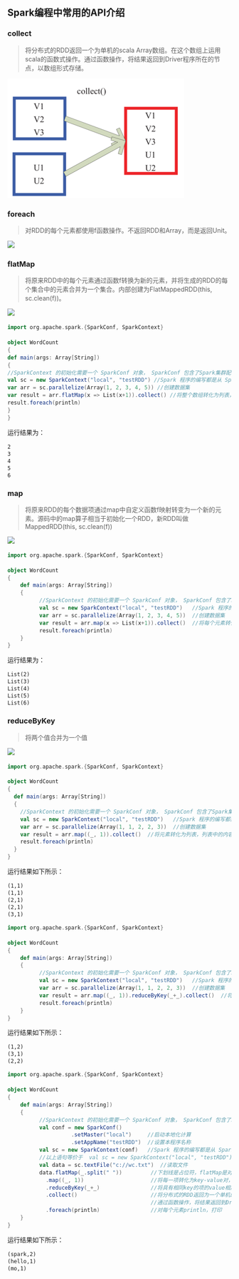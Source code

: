 ##  Spark编程中常用的API介绍

### collect
> 将分布式的RDD返回一个为单机的scala Array数组。在这个数组上运用scala的函数式操作。通过函数操作，将结果返回到Driver程序所在的节点，以数组形式存储。


![](./img/spark_scala_collect.png)

### foreach
> 对RDD的每个元素都使用f函数操作。不返回RDD和Array，而是返回Unit。

![](./img/)

### flatMap
> 将原来RDD中的每个元素通过函数f转换为新的元素，并将生成的RDD的每个集合中的元素合并为一个集合。内部创建为FlatMappedRDD(this, sc.clean(f))。

![](./img/)

```scala
import org.apache.spark.{SparkConf, SparkContext}

object WordCount
{
def main(args: Array[String])
{
//SparkContext 的初始化需要一个 SparkConf 对象， SparkConf 包含了Spark集群配置的各种参数（比如主节点的URL）
val sc = new SparkContext("local", "testRDD") //Spark 程序的编写都是从 SparkContext 开始的。
var arr = sc.parallelize(Array(1, 2, 3, 4, 5)) //创建数据集
var result = arr.flatMap(x => List(x+1)).collect() //将整个数组转化为列表，列表中的内容为x+1
result.foreach(println)
}
}
```

运行结果为：
```
2
3
4
5
6
```

### map
> 将原来RDD的每个数据项通过map中自定义函数f映射转变为一个新的元素。源码中的map算子相当于初始化一个RDD，新RDD叫做MappedRDD(this, sc.clean(f))

![](./img/)

```scala
import org.apache.spark.{SparkConf, SparkContext}

object WordCount
{
    def main(args: Array[String])
    {
          //SparkContext 的初始化需要一个 SparkConf 对象， SparkConf 包含了Spark集群配置的各种参数（比如主节点的URL）
          val sc = new SparkContext("local", "testRDD")   //Spark 程序的编写都是从 SparkContext 开始的。
          var arr = sc.parallelize(Array(1, 2, 3, 4, 5))  //创建数据集
          var result = arr.map(x => List(x+1)).collect()  //将每个元素转化为列表，列表中的内容为x+1
          result.foreach(println)
    }
}
```
运行结果为：
```
List(2)
List(3)
List(4)
List(5)
List(6)
```

### reduceByKey
> 将两个值合并为一个值

![](./img/sprk_api_reducebyke.png)

```scala
import org.apache.spark.{SparkConf, SparkContext}

object WordCount
{
  def main(args: Array[String])
  {
    //SparkContext 的初始化需要一个 SparkConf 对象， SparkConf 包含了Spark集群配置的各种参数（比如主节点的URL）
    val sc = new SparkContext("local", "testRDD")   //Spark 程序的编写都是从 SparkContext 开始的。
    var arr = sc.parallelize(Array(1, 1, 2, 2, 3))  //创建数据集
    var result = arr.map((_, 1)).collect()  //将元素转化为列表，列表中的内容为x+1
    result.foreach(println)
  }
}
```
运行结果如下所示：
```
(1,1)
(1,1)
(2,1)
(2,1)
(3,1)
```




```scala
import org.apache.spark.{SparkConf, SparkContext}

object WordCount
{
    def main(args: Array[String])
    {
          //SparkContext 的初始化需要一个 SparkConf 对象， SparkConf 包含了Spark集群配置的各种参数（比如主节点的URL）
          val sc = new SparkContext("local", "testRDD")   //Spark 程序的编写都是从 SparkContext 开始的。
          var arr = sc.parallelize(Array(1, 1, 2, 2, 3))  //创建数据集
          var result = arr.map((_, 1)).reduceByKey(_+_).collect()  //将元素转化为列表，列表中的内容为x+1
          result.foreach(println)
    }
}
```

运行结果如下所示：
```
(1,2)
(3,1)
(2,2)
```

```scala
import org.apache.spark.{SparkConf, SparkContext}

object WordCount
{
    def main(args: Array[String])
    {
          //SparkContext 的初始化需要一个 SparkConf 对象， SparkConf 包含了Spark集群配置的各种参数（比如主节点的URL）
          val conf = new SparkConf()
                    .setMaster("local")     //启动本地化计算
                    .setAppName("testRDD")  //设置本程序名称
          val sc = new SparkContext(conf)   //Spark 程序的编写都是从 SparkContext 开始的。
          //以上语句等价于  val sc = new SparkContext("local", "testRDD");
          val data = sc.textFile("c://wc.txt")  //读取文件
          data.flatMap(_.split(" "))         //下划线是占位符，flatMap是对行操作的方法，这里表示对读入的每个数据按空格进行分割
            .map((_, 1))                     //将每一项转化为key-value对，数据为key，1为value
            .reduceByKey(_+_)                //将具有相同key的项的value相加，合并成一个key-value对
            .collect()                       //将分布式的RDD返回为一个单机的Scala Array，在这个数组上运用scala的函数式操作
                                             //通过函数操作，将结果返回到Driver程序所在的节点，以数组形式存储
            .foreach(println)                //对每个元素println，打印
    }
}
```

运行结果如下所示：
```
(spark,2)
(hello,1)
(mo,1)
```